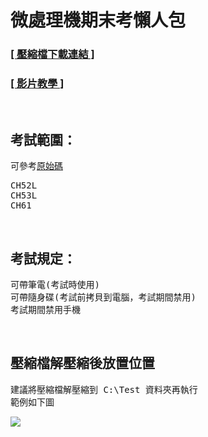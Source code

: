 <h1>微處理機期末考懶人包</h1>

<h3><a href="https://github.com/iambjlu/109-2-wei-chu-li-ji-final-exam/raw/main/懶人包/懶人包.zip"> [ 壓縮檔下載連結 ] </a></h3>
<h3><a href="https://www.youtube.com/playlist?list=PLy3zXB5cF7FNddqZnTlcHq3roLsJUeqo8"> [ 影片教學 ] </a></h3><br>

<h2>考試範圍：</h2>
可參考<a href="https://github.com/iambjlu/109-2-wei-chu-li-ji-final-exam-package-for-lazy-human/tree/main/原始碼">原始碼</a><br>
<pre>
CH52L
CH53L
CH61
</pre><br>

<h2>考試規定：</h2>
<pre>
可帶筆電(考試時使用)
可帶隨身碟(考試前拷貝到電腦，考試期間禁用)
考試期間禁用手機
</pre><br>

<h2>壓縮檔解壓縮後放置位置</h2>
<pre>
建議將壓縮檔解壓縮到 C:\Test 資料夾再執行
範例如下圖
</pre>
<img src="https://github.com/iambjlu/109-2-wei-chu-li-ji-final-exam-package-for-lazy-human/raw/main/懶人包/懶人包解壓縮後放置位置範例.jpg"></img><br>
